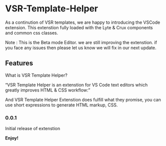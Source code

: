 # VSR-Template-Helper

As a continution of VSR templates, we are happy to introducing the VSCode extension.  This extenstion fully loaded with the Lyte & Crux components and common css classes.

Note : This is the Beta mode Editor. we are still improving the extenstion. if you face any issues then please let us know we will fix in our next update.

## Features

What is VSR Template Helper?

“VSR Template Helper is an extenstion for VS Code text editors which greatly improves HTML & CSS workflow:”

And VSR Template Helper Extenstion does fulfill what they promise, you can use short expressions to generate HTML markup, CSS.

### 0.0.1

Initial release of extenstion

**Enjoy!**